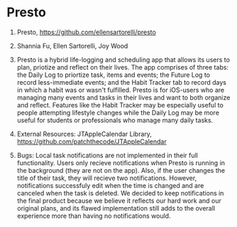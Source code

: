 # Presto
1. Presto, https://github.com/ellensartorelli/presto

2. Shannia Fu, Ellen Sartorelli, Joy Wood

3. Presto is a hybrid life-logging and scheduling app that allows its users to plan, priotize and reflect on their lives. The app comprises of three tabs: the Daily Log to priortize task, items and events; the Future Log to record less-immediate events; and the Habit Tracker tab to record days in which a habit was or wasn't fulfilled. Presto is for iOS-users who are managing many events and tasks in their lives and want to both organize and reflect. Features like the Habit Tracker may be especially useful to people attempting lifestyle changes while the Daily Log may be more useful for students or professionals who manage many daily tasks.

4. External Resources: JTAppleCalendar Library, https://github.com/patchthecode/JTAppleCalendar

5. Bugs: Local task notifications are not implemented in their full functionality. Users only recieve notifications when Presto is running in the background (they are not on the app). Also, if the user changes the title of their task, they will recieve two notifications. However, notifications successfuly edit when the time is changed and are canceled when the task is deleted. We decided to keep notifications in the final product because we believe it reflects our hard work and our original plans, and its flawed implementation  still adds to the overall experience more than having no notifications would.
  
